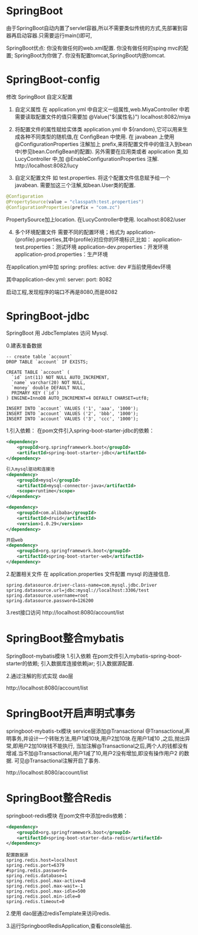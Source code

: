 # SpringBoot
由于SpringBoot自动内置了servlet容器,所以不需要类似传统的方式,先部署到容器再启动容器.只需要运行main()即可,

SpringBoot优点:
你没有做任何的web.xml配置.
你没有做任何的sping mvc的配置; SpringBoot为你做了.
你没有配置tomcat,SpringBoot内嵌tomcat.

# SpringBoot-config
修改 SpringBoot 自定义配置
1. 自定义属性
在 application.yml 中自定义一组属性,web.MiyaController 中若需要读取配置文件的值只需要加 @Value("${属性名}")
localhost:8082/miya

2. 将配置文件的属性赋给实体类
application.yml 中 ${random},它可以用来生成各种不同类型的随机值,在 ConfigBean 中使用.
在 javabean 上使用 @ConfigurationProperties 注解加上 prefix,来将配置文件中的值注入到bean中(参见bean.ConfigBean的配置).
另外需要在应用类或者 application 类,如 LucyController 中,加 @EnableConfigurationProperties 注解.
http://localhost:8082/lucy

3. 自定义配置文件
如 test.properties.
将这个配置文件信息赋予给一个javabean.
需要加这三个注解,如bean.User类的配置.
```java
@Configuration
@PropertySource(value = "classpath:test.properties")
@ConfigurationProperties(prefix = "com.zc")
```
PropertySource加上location.
在LucyController中使用.
localhost:8082/user

4. 多个环境配置文件
需要不同的配置环境；格式为 application-{profile}.properties,其中{profile}对应你的环境标识,比如：
application-test.properties：测试环境
application-dev.properties：开发环境
application-prod.properties：生产环境

在application.yml中加
 spring:
  profiles:
    active: dev #当前使用dev环境

其中application-dev.yml:
  server:
   port: 8082

启动工程,发现程序的端口不再是8080,而是8082

# SpringBoot-jdbc
SpringBoot 用 JdbcTemplates 访问 Mysql.

0.建表准备数据
```mysql
-- create table `account`
DROP TABLE `account` IF EXISTS;

CREATE TABLE `account` (
  `id` int(11) NOT NULL AUTO_INCREMENT,
  `name` varchar(20) NOT NULL,
  `money` double DEFAULT NULL,
  PRIMARY KEY (`id`)
) ENGINE=InnoDB AUTO_INCREMENT=4 DEFAULT CHARSET=utf8;

INSERT INTO `account` VALUES ('1', 'aaa', '1000');
INSERT INTO `account` VALUES ('2', 'bbb', '1000');
INSERT INTO `account` VALUES ('3', 'ccc', '1000');
```

1.引入依赖：
在pom文件引入spring-boot-starter-jdbc的依赖：
```xml
<dependency>
    <groupId>org.springframework.boot</groupId>
    <artifactId>spring-boot-starter-jdbc</artifactId>
</dependency>

引入mysql驱动和连接池
<dependency>
    <groupId>mysql</groupId>
    <artifactId>mysql-connector-java</artifactId>
    <scope>runtime</scope>
</dependency>

<dependency>
    <groupId>com.alibaba</groupId>
    <artifactId>druid</artifactId>
    <version>1.0.29</version>
</dependency>

开启web
<dependency>
    <groupId>org.springframework.boot</groupId>
    <artifactId>spring-boot-starter-web</artifactId>
</dependency>
```

2.配置相关文件
在 application.properties 文件配置 mysql 的连接信息.
```
spring.datasource.driver-class-name=com.mysql.jdbc.Driver
spring.datasource.url=jdbc:mysql://localhost:3306/test
spring.datasource.username=root
spring.datasource.password=126200
```

3.rest接口访问
http://localhost:8080/account/list

# SpringBoot整合mybatis
SpringBoot-mybatis模块
1.引入依赖
在pom文件引入mybatis-spring-boot-starter的依赖;
引入数据库连接依赖jar;
引入数据源配置.

2.通过注解的形式实现
dao层

http://localhost:8080/account/list

# SpringBoot开启声明式事务
springboot-mybatis-tx模块
service层添加@Transactional
@Transactional,声明事务,并设计一个转账方法,用户1减10块,用户2加10块.在用户1减10 ,之后,抛出异常,即用户2加10块钱不能执行,
当加注解@Transactional之后,两个人的钱都没有增减.当不加@Transactional,用户1减了10,用户2没有增加,即没有操作用户2 的数据.
可见@Transactional注解开启了事务.

http://localhost:8080/account/list

# SpringBoot整合Redis
springboot-redis模块
在pom文件中添加redis依赖：
```xml
<dependency>
    <groupId>org.springframework.boot</groupId>
    <artifactId>spring-boot-starter-data-redis</artifactId>
</dependency>
```

```
配置数据源
spring.redis.host=localhost
spring.redis.port=6379
#spring.redis.password=
spring.redis.database=1
spring.redis.pool.max-active=8
spring.redis.pool.max-wait=-1
spring.redis.pool.max-idle=500
spring.redis.pool.min-idle=0
spring.redis.timeout=0
```

2.使用
dao层通过redisTemplate来访问redis.

3.运行SpringbootRedisApplication,查看console输出.